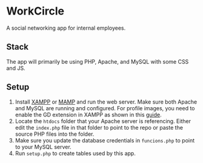 # WorkCircle
A social networking app for internal employees.

## Stack
The app will primarily be using PHP, Apache, and MySQL with some CSS and JS.

## Setup
1. Install [XAMPP](https://www.apachefriends.org/) or [MAMP](https://www.mamp.info/en/downloads/) and run the web server. Make sure both Apache and MySQL are running and configured. For profile images, you need to enable the GD extension in XAMPP as shown in this [guide](https://www.geeksforgeeks.org/how-to-install-php-gd-in-xampp/).
2. Locate the `htdocs` folder that your Apache server is referencing. Either edit the `index.php` file in that folder to point to the repo or paste the source PHP files into the folder.
3. Make sure you update the database credentials in `funcions.php` to point to your MySQL server.
4. Run `setup.php` to create tables used by this app.

